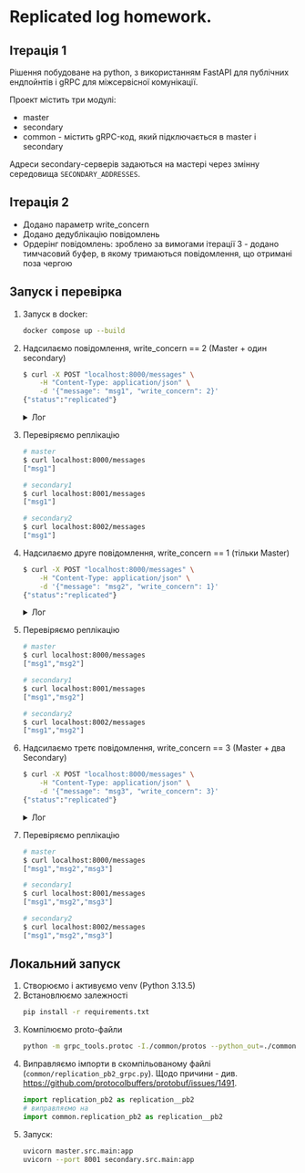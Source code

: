 # Replicated log homework.

## Ітерація 1
Рішення побудоване на python, з використанням FastAPI для публічних ендпойнтів і gRPC для міжсервісної комунікації.

Проект містить три модулі:
- master
- secondary
- common - містить gRPC-код, який підключається в master i secondary

Адреси secondary-серверів задаються на мастері через змінну середовища `SECONDARY_ADDRESSES`.

## Ітерація 2
- Додано параметр write_concern
- Додано дедублікацію повідомлень
- Ордерінг повідомлень: зроблено за вимогами ітерації 3 - додано тимчасовий буфер, в якому тримаються повідомлення, що отримані поза чергою

## Запуск і перевірка
1. Запуск в docker:
    ```bash
    docker compose up --build
    ```
2. Надсилаємо повідомлення, write_concern == 2 (Master + один secondary)
    ```bash
    $ curl -X POST "localhost:8000/messages" \
        -H "Content-Type: application/json" \
        -d '{"message": "msg1", "write_concern": 2}'
    {"status":"replicated"}
    ```
    <details>
        <summary>Лог</summary>

        master-1      | 2025-10-24T14:58:06,645 INFO     [main.py:52] Message append request: message='msg1' write_concern=2
        master-1      | 2025-10-24T14:58:06,645 INFO     [replication.py:29] Replicating message dto: MessageDto(previous_message_id=None, message_id=0, message_body='msg1')
        secondary2-1  | 2025-10-24T14:58:06,658 INFO     [replication.py:34] Received request to replicate message MessageDto(previous_message_id=None, message_id=0, message_body='msg1')
        secondary2-1  | 2025-10-24T14:58:06,658 INFO     [replication.py:17] Introducing 2 seconds of delay
        secondary1-1  | 2025-10-24T14:58:06,658 INFO     [replication.py:34] Received request to replicate message MessageDto(previous_message_id=None, message_id=0, message_body='msg1')
        secondary1-1  | 2025-10-24T14:58:06,658 INFO     [replication.py:17] Introducing 10 seconds of delay
        secondary2-1  | 2025-10-24T14:58:08,664 INFO     [replication.py:48] Message 0 replicated
        master-1      | 2025-10-24T14:58:08,668 INFO     [replication.py:49] Replication result: ('secondary2:50051', status: SUCCESS
        master-1      | )
        master-1      | 2025-10-24T14:58:08,668 INFO     [replication.py:53] Success count 2 has reached the write_concern of 2
        master-1      | INFO:     172.20.0.1:38574 - "POST /messages HTTP/1.1" 200 OK ## Мастер повернув відповідь клієнту
        secondary1-1  | 2025-10-24T14:58:16,658 INFO     [replication.py:48] Message 0 replicated
    </details>
3. Перевіряємо реплікацію
    ```bash
    # master
    $ curl localhost:8000/messages
    ["msg1"]

    # secondary1
    $ curl localhost:8001/messages
    ["msg1"]

    # secondary2
    $ curl localhost:8002/messages
    ["msg1"]
    ```
4. Надсилаємо друге повідомлення, write_concern == 1 (тільки Master)
    ```bash
    $ curl -X POST "localhost:8000/messages" \
        -H "Content-Type: application/json" \
        -d '{"message": "msg2", "write_concern": 1}'
    {"status":"replicated"}
    ```
    <details>
        <summary>Лог</summary>

        master-1      | 2025-10-24T15:00:04,580 INFO     [main.py:52] Message append request: message='msg2' write_concern=1
        master-1      | 2025-10-24T15:00:04,580 INFO     [replication.py:29] Replicating message dto: MessageDto(previous_message_id=0, message_id=1, message_body='msg2')
        master-1      | 2025-10-24T15:00:04,580 INFO     [replication.py:42] write_concern is 1. Replicating on the background
        master-1      | INFO:     172.20.0.1:58638 - "POST /messages HTTP/1.1" 200 OK ## Мастер повернув відповідь клієнту
        secondary1-1  | 2025-10-24T15:00:04,582 INFO     [replication.py:34] Received request to replicate message MessageDto(previous_message_id=0, message_id=1, message_body='msg2')
        secondary1-1  | 2025-10-24T15:00:04,582 INFO     [replication.py:17] Introducing 10 seconds of delay
        secondary2-1  | 2025-10-24T15:00:04,582 INFO     [replication.py:34] Received request to replicate message MessageDto(previous_message_id=0, message_id=1, message_body='msg2')
        secondary2-1  | 2025-10-24T15:00:04,583 INFO     [replication.py:17] Introducing 9 seconds of delay
        secondary2-1  | 2025-10-24T15:00:13,584 INFO     [replication.py:48] Message 1 replicated
        secondary1-1  | 2025-10-24T15:00:14,584 INFO     [replication.py:48] Message 1 replicated
    </details>
5. Перевіряємо реплікацію
    ```bash
    # master
    $ curl localhost:8000/messages
    ["msg1","msg2"]

    # secondary1
    $ curl localhost:8001/messages
    ["msg1","msg2"]

    # secondary2
    $ curl localhost:8002/messages
    ["msg1","msg2"]
    ```
6. Надсилаємо третє повідомлення, write_concern == 3 (Master + два Secondary)
    ```bash
    $ curl -X POST "localhost:8000/messages" \
        -H "Content-Type: application/json" \
        -d '{"message": "msg3", "write_concern": 3}'
    {"status":"replicated"}
    ```
    <details>
        <summary>Лог</summary>

        master-1      | 2025-10-24T15:01:41,247 INFO     [main.py:52] Message append request: message='msg3' write_concern=3
        master-1      | 2025-10-24T15:01:41,247 INFO     [replication.py:29] Replicating message dto: MessageDto(previous_message_id=1, message_id=2, message_body='msg3')
        secondary1-1  | 2025-10-24T15:01:41,248 INFO     [replication.py:34] Received request to replicate message MessageDto(previous_message_id=1, message_id=2, message_body='msg3')
        secondary1-1  | 2025-10-24T15:01:41,248 INFO     [replication.py:17] Introducing 10 seconds of delay
        secondary2-1  | 2025-10-24T15:01:41,248 INFO     [replication.py:34] Received request to replicate message MessageDto(previous_message_id=1, message_id=2, message_body='msg3')
        secondary2-1  | 2025-10-24T15:01:41,248 INFO     [replication.py:17] Introducing 3 seconds of delay
        secondary2-1  | 2025-10-24T15:01:43,350 INFO     [replication.py:48] Message 2 replicated
        master-1      | 2025-10-24T15:01:43,352 INFO     [replication.py:49] Replication result: ('secondary2:50051', status: SUCCESS
        master-1      | )
        secondary1-1  | 2025-10-24T15:01:50,351 INFO     [replication.py:48] Message 2 replicated
        master-1      | INFO:     172.20.0.1:58998 - "POST /messages HTTP/1.1" 200 OK ## Мастер повернув відповідь клієнту
        master-1      | 2025-10-24T15:01:50,352 INFO     [replication.py:49] Replication result: ('secondary1:50051', status: SUCCESS
        master-1      | )
        master-1      | 2025-10-24T15:01:50,352 INFO     [replication.py:53] Success count 3 has reached the write_concern of 3
    </details>
7. Перевіряємо реплікацію
    ```bash
    # master
    $ curl localhost:8000/messages
    ["msg1","msg2","msg3"]

    # secondary1
    $ curl localhost:8001/messages
    ["msg1","msg2","msg3"]

    # secondary2
    $ curl localhost:8002/messages
    ["msg1","msg2","msg3"]
    ```

## Локальний запуск

1. Створюємо і активуємо venv (Python 3.13.5)
2. Встановлюємо залежності
    ```bash
    pip install -r requirements.txt
    ```
3. Компілюємо proto-файли
    ```bash
    python -m grpc_tools.protoc -I./common/protos --python_out=./common --grpc_python_out=./common ./common/protos/replication.proto
    ```
4. Виправляємо імпорти в скомпільованому файлі (`common/replication_pb2_grpc.py`). Щодо причини - див. https://github.com/protocolbuffers/protobuf/issues/1491.
    ```python
    import replication_pb2 as replication__pb2
    # виправляємо на
    import common.replication_pb2 as replication__pb2
    ```
5. Запуск:
    ```bash
    uvicorn master.src.main:app
    uvicorn --port 8001 secondary.src.main:app
    ```
